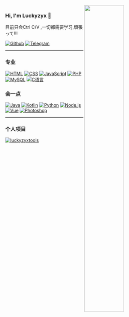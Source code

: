 

<!--
**luckyzyx/luckyzyx** is a ✨ _special_ ✨ repository because its `README.md` (this file) appears on your GitHub profile.

Here are some ideas to get you started:

- 🔭 I’m currently working on ...
- 🌱 I’m currently learning ...
- 👯 I’m looking to collaborate on ...
- 🤔 I’m looking for help with ...
- 💬 Ask me about ...
- 📫 How to reach me: ...
- 😄 Pronouns: ...
- ⚡ Fun fact: ...
-->

<img width="50%" align="right" src="https://github-readme-stats.vercel.app/api?username=luckyzyx&show_icons=true&bg_color=30,e96443,904e95&title_color=fff&text_color=fff&icon_color=fff&hide=contribs&locale=cn&include_all_commits=true" />

### Hi, I'm Luckyzyx 👋
目前只会Ctrl C/V ,一切都需要学习,頑張って!!!  

[![Github](https://img.shields.io/badge/-Github-000?style=flat&logo=Github&logoColor=white)](https://github.com/luckyzyx)
[![Telegram](https://img.shields.io/badge/luckyzyx-Telegram-blue.svg?logo=telegram)](https://t.me/luckyzyx)  

---

### 专业
[![HTML](https://img.shields.io/badge/-HTML-E34F26?style=flat&logo=html5&logoColor=white)](#)
[![CSS](https://img.shields.io/badge/-CSS-1572B6?style=flat&logo=css3&logoColor=white)](#)
[![JavaScript](https://img.shields.io/badge/-JavaScript-F7DF1E?style=flat&logo=javascript&logoColor=black)](#)
[![PHP](https://img.shields.io/badge/-PHP-777BB4?style=flat&logo=php&logoColor=white)](#)
[![MySQL](https://img.shields.io/badge/-MySQL-777BB4?style=flat&logo=mysql&logoColor=white)](#)
[![C语言](https://img.shields.io/badge/-C语言-777BB4?style=flat&logo=c&logoColor=white)](#)

### 会一点
[![Java](https://img.shields.io/badge/-Java-007396?style=flat&logo=java&logoColor=white)](#)
[![Kotlin](https://img.shields.io/badge/-Kotlin-7F52FF?style=flat&logo=kotlin&logoColor=white)](#)
[![Python](https://img.shields.io/badge/-Python-3776AB?style=flat&logo=python&logoColor=white)](#)
[![Node.js](https://img.shields.io/badge/-Node.js-339933?style=flat&logo=nodedotjs&logoColor=white)](#)
[![Vue](https://img.shields.io/badge/-Vue-4FC08D?style=flat&logo=vuedotjs&logoColor=white)](#)
[![Photoshop](https://img.shields.io/badge/-Photoshop-00c8f9?style=flat&logo=adobe%20photoshop&logoColor=white)](#)

---

### 个人项目
[![luckyzyxtools](https://github-readme-stats.vercel.app/api/pin/?username=luckyzyx&repo=luckyzyxtools)](https://github.com/luckyzyx/luckyzyxtools)

